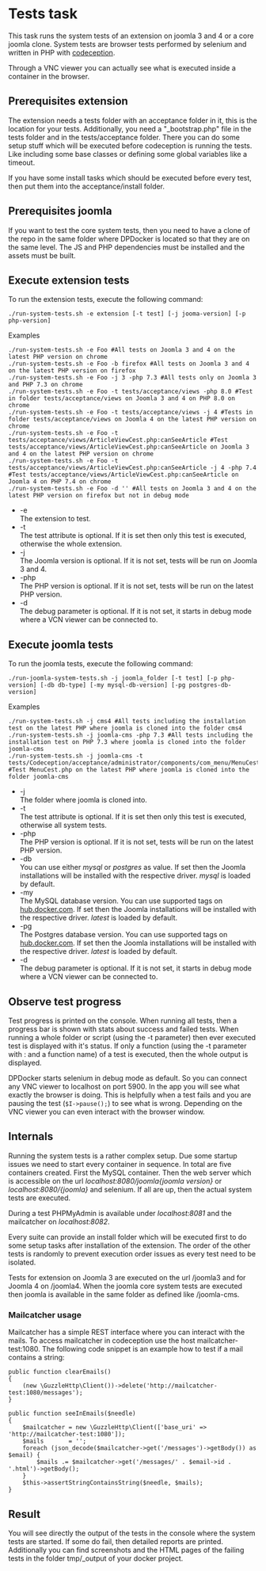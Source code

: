 # Tests task
This task runs the system tests of an extension on joomla 3 and 4 or a core joomla clone. System tests are browser tests performed by selenium and written in PHP with [codeception](https://codeception.com).

Through a VNC viewer you can actually see what is executed inside a container in the browser.

## Prerequisites extension
The extension needs a tests folder with an acceptance folder in it, this is the location for your tests. Additionally, you need a "_bootstrap.php" file in the tests folder and in the tests/acceptance folder. There you can do some setup stuff which will be executed before codeception is running the tests. Like including some base classes or defining some global variables like a timeout.

If you  have some install tasks which should be executed before every test, then put them into the acceptance/install folder.

## Prerequisites joomla
If you want to test the core system tests, then you need to have a clone of the repo in the same folder where DPDocker is located so that they are on the same level. The JS and PHP dependencies must be installed and the assets must be built. 

## Execute extension tests
To run the extension tests, execute the following command:

`./run-system-tests.sh -e extension [-t test] [-j jooma-version] [-p php-version]`

Examples

```
./run-system-tests.sh -e Foo #All tests on Joomla 3 and 4 on the latest PHP version on chrome
./run-system-tests.sh -e Foo -b firefox #All tests on Joomla 3 and 4 on the latest PHP version on firefox
./run-system-tests.sh -e Foo -j 3 -php 7.3 #All tests only on Joomla 3 and PHP 7.3 on chrome
./run-system-tests.sh -e Foo -t tests/acceptance/views -php 8.0 #Test in folder tests/acceptance/views on Joomla 3 and 4 on PHP 8.0 on chrome
./run-system-tests.sh -e Foo -t tests/acceptance/views -j 4 #Tests in folder tests/acceptance/views on Joomla 4 on the latest PHP version on chrome
./run-system-tests.sh -e Foo -t tests/acceptance/views/ArticleViewCest.php:canSeeArticle #Test tests/acceptance/views/ArticleViewCest.php:canSeeArticle on Joomla 3 and 4 on the latest PHP version on chrome
./run-system-tests.sh -e Foo -t tests/acceptance/views/ArticleViewCest.php:canSeeArticle -j 4 -php 7.4 #Test tests/acceptance/views/ArticleViewCest.php:canSeeArticle on Joomla 4 on PHP 7.4 on chrome
./run-system-tests.sh -e Foo -d '' #All tests on Joomla 3 and 4 on the latest PHP version on firefox but not in debug mode
```

- -e  
  The extension to test.
- -t  
  The test attribute is optional. If it is set then only this test is executed, otherwise the whole extension.
- -j  
  The Joomla version is optional. If it is not set, tests will be run on Joomla 3 and 4.
- -php  
  The PHP version is optional. If it is not set, tests will be run on the latest PHP version.
- -d  
  The debug parameter is optional. If it is not set, it starts in debug mode where a VCN viewer can be connected to.

## Execute joomla tests
To run the joomla tests, execute the following command:

`./run-joomla-system-tests.sh -j joomla_folder [-t test] [-p php-version] [-db db-type] [-my mysql-db-version] [-pg postgres-db-version] `

Examples

```
./run-system-tests.sh -j cms4 #All tests including the installation test on the latest PHP where joomla is cloned into the folder cms4
./run-system-tests.sh -j joomla-cms -php 7.3 #All tests including the installation test on PHP 7.3 where joomla is cloned into the folder joomla-cms
./run-system-tests.sh -j joomla-cms -t  tests/Codeception/acceptance/administrator/components/com_menu/MenuCest.php #Test MenuCest.php on the latest PHP where joomla is cloned into the folder joomla-cms
```

- -j  
  The folder where joomla is cloned into.
- -t  
  The test attribute is optional. If it is set then only this test is executed, otherwise all system tests.
- -php  
  The PHP version is optional. If it is not set, tests will be run on the latest PHP version.
- -db  
  You can use either _mysql_ or _postgres_ as value. If set then the Joomla installations will be installed with the respective driver. _mysql_ is loaded by default.
- -my  
  The MySQL database version. You can use supported tags on [hub.docker.com](https://hub.docker.com/_/mysql). If set then the Joomla installations will be installed with the respective driver. _latest_ is loaded by default.
- -pg  
  The Postgres database version. You can use supported tags on [hub.docker.com](https://hub.docker.com/_/postgres). If set then the Joomla installations will be installed with the respective driver. _latest_ is loaded by default.
- -d  
  The debug parameter is optional. If it is not set, it starts in debug mode where a VCN viewer can be connected to.

## Observe test progress
Test progress is printed on the console. When running all tests, then a progress bar is shown with stats about success and failed tests. When running a whole folder or script (using the -t parameter) then ever executed test is displayed with it's status. If only a function (using the -t parameter with : and a function name) of a test is executed, then the whole output is displayed.

DPDocker starts selenium in debug mode as default. So you can connect any VNC viewer to localhost on port 5900. In the app you will see what exactly the browser is doing. This is helpfully when a test fails and you are pausing the test (`$I->pause();`) to see what is wrong. Depending on the VNC viewer you can even interact with the browser window.

## Internals
Running the system tests is a rather complex setup. Due some startup issues we need to start every container in sequence. In total are five containers created. First the MySQL container. Then the web server which is accessible on the url _localhost:8080/joomla{joomla version}_ or _localhost:8080/{joomla}_ and selenium. If all are up, then the actual system tests are executed.

During a test PHPMyAdmin is available under _localhost:8081_ and the mailcatcher on _localhost:8082_.

Every suite can provide an install folder which will be executed first to do some setup tasks after installation of the extension. The order of the other tests is randomly to prevent execution order issues as every test need to be isolated.

Tests for extension on Joomla 3 are executed on the url /joomla3 and for Joomla 4 on /joomla4. When the joomla core system tests are executed then joomla is available in the same folder as defined like /joomla-cms.

### Mailcatcher usage
Mailcatcher has a simple REST interface where you can interact with the mails. To access mailcatcher in codeception use the host mailcatcher-test:1080. The following code snippet is an example how to test if a mail contains a string:
 
```
public function clearEmails()
{
    (new \GuzzleHttp\Client())->delete('http://mailcatcher-test:1080/messages');
}

public function seeInEmails($needle)
{
    $mailcatcher = new \GuzzleHttp\Client(['base_uri' => 'http://mailcatcher-test:1080']);
    $mails       = '';
    foreach (json_decode($mailcatcher->get('/messages')->getBody()) as $email) {
        $mails .= $mailcatcher->get('/messages/' . $email->id . '.html')->getBody();
    }
    $this->assertStringContainsString($needle, $mails);
}
```

## Result
You will see directly the output of the tests in the console where the system tests are started. If some do fail, then detailed reports are printed. Additionally you can find screenshots and the HTML pages of the failing tests in the folder tmp/_output of your docker project.
